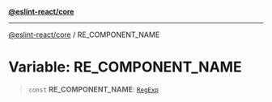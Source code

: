 [**@eslint-react/core**](../README.md)

***

[@eslint-react/core](../README.md) / RE\_COMPONENT\_NAME

# Variable: RE\_COMPONENT\_NAME

> `const` **RE\_COMPONENT\_NAME**: [`RegExp`](https://developer.mozilla.org/docs/Web/JavaScript/Reference/Global_Objects/RegExp)
